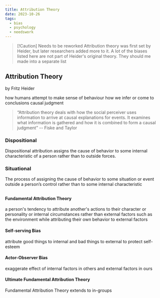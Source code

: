 ```yaml
---
title: Attribution Theory
date: 2023-10-26
tags:
  - bias
  - psychology
  - needswork
---
```


> [!Caution] Needs to be reworked
> Attribution theory was first set by Heider, but later researchers added more to it. A lot of the biases listed here are not part of Heider's original theory. They should me made into a separate list

## Attribution Theory 
by Fritz Heider

how humans attempt to make sense of behaviour 
how we infer or come to conclusions
causal judgment

>“Attribution theory deals with how the social perceiver uses information to arrive at causal explanations for events. It examines what information is gathered and how it is combined to form a causal judgment”
> -- Fiske and Taylor

### Dispositional
Dispositional attribution assigns the cause of behavior to some
internal characteristic of a person rather than to outside forces.
### Situational
The process of assigning the cause of behavior to some situation or event outside a person’s control rather than to some internal characteristic

##

#### Fundamental Attribution Theory
 a person's tendency to attribute another's actions to their character or personality or internal circumstances rather than external factors such as the environment while attributing their own behavior to external factors

#### Self-serving Bias
attribute good things to internal and bad things to external
to protect self-esteem

#### Actor-Observer Bias
exaggerate effect of internal factors in others and external factors in ours 

#### Ultimate Fundamental Attribution Theory
Fundamental Attribution Theory extends to in-groups

